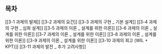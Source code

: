 ## 목차
[[3-1 과제의 발제]]
[[3-2 과제의 요건]]
[[3-3 과제의 구현 _ 기본 설계]]
[[3-4 과제의 구현 _ 심화 설계]]
[[3-5 과제의 이론 _ 설계를 위한 이론]]
[[3-6 과제의 이론 _ 설계를 위한 이론]]
[[3-7 과제의 이론 _ 설계를 위한 이론]]
[[3-8 과제의 이론 _ 설계를 위한 이론]]
[[3-9 과제의 이론 _ 설계를 위한 이론]]
[[3-10 과제의 회고 (WIL + KPT)]]
[[3-11 과제의 발전 _ 추가 고려사항]]
